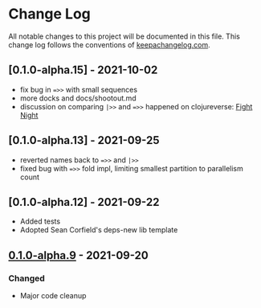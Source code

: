 # Change Log
All notable changes to this project will be documented in this file. This change log follows the conventions of [keepachangelog.com](http://keepachangelog.com/).

## [0.1.0-alpha.15] - 2021-10-02
- fix bug in `=>>` with small sequences
- more docks and docs/shootout.md
- discussion on comparing `|>>` and `=>>` happened on clojureverse: [Fight Night](https://clojureverse.org/t/parallel-transducing-context-fight-night-pipeline-vs-fold/8208)

## [0.1.0-alpha.13] - 2021-09-25
- reverted names back to `=>>` and `|>>`
- fixed bug with `=>>` fold impl, limiting smallest partition to parallelism count

## [0.1.0-alpha.12] - 2021-09-22
- Added tests
- Adopted Sean Corfield's deps-new lib template

## [0.1.0-alpha.9] - 2021-09-20
### Changed
- Major code cleanup

[0.1.0-alpha.9]: https://github.com/johnmn3/injest/compare/v0.1-alpha.8...v0.1-alpha.9
[0.1.0-alpha.9]: https://github.com/johnmn3/injest/compare/v0.1-alpha.9...0.1.0-alpha.13

